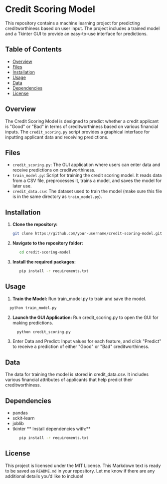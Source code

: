 # Credit Scoring Model

This repository contains a machine learning project for predicting creditworthiness based on user input. The project includes a trained model and a Tkinter GUI to provide an easy-to-use interface for predictions.

## Table of Contents
- [Overview](#overview)
- [Files](#files)
- [Installation](#installation)
- [Usage](#usage)
- [Data](#data)
- [Dependencies](#dependencies)
- [License](#license)

## Overview
The Credit Scoring Model is designed to predict whether a credit applicant is "Good" or "Bad" in terms of creditworthiness based on various financial inputs. The `credit_scoring.py` script provides a graphical interface for inputting applicant data and receiving predictions.

## Files
- `credit_scoring.py`: The GUI application where users can enter data and receive predictions on creditworthiness.
- `train_model.py`: Script for training the credit scoring model. It reads data from a CSV file, preprocesses it, trains a model, and saves the model for later use.
- `credit_data.csv`: The dataset used to train the model (make sure this file is in the same directory as `train_model.py`).

## Installation
1. **Clone the repository:**
   ```bash
   git clone https://github.com/your-username/credit-scoring-model.git
2. **Navigate to the repository folder:**
   ```bash
      cd credit-scoring-model
   ```
3. **Install the required packages:**
    ```bash
       pip install -r requirements.txt
    ```
##  Usage 
1.  **Train the Model:** Run train_model.py to train and save the model.
   ```bash
     python train_model.py
   ```
2. **Launch the GUI Application:** Run credit_scoring.py to open the GUI for making predictions.
   ```bash
     python credit_scoring.py
   ```
3. Enter Data and Predict: Input values for each feature, and click "Predict" to receive a prediction of either "Good" or "Bad" creditworthiness.

## Data
   The data for training the model is stored in credit_data.csv. It includes various financial attributes of applicants that help predict their creditworthiness.
## Dependencies
- pandas
- sckit-learn
- joblib
- tkinter
** Install dependencies with:**
  ```bash
     pip install -r requirements.txt
  ```
##  License
  This project is licensed under the MIT License.
This Markdown text is ready to be saved as `README.md` in your repository. Let me know if there are any additional details you’d like to include!
